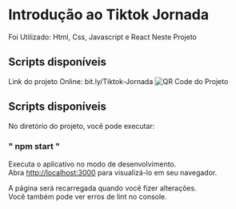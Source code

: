 # Introdução ao Tiktok Jornada

Foi Utilizado: Html, Css, Javascript e React Neste Projeto

## Scripts disponíveis
Link do projeto Online: bit.ly/Tiktok-Jornada
![QR Code do Projeto](https://firebasestorage.googleapis.com/v0/b/tiktok------jornada.appspot.com/o/QR%20Code%20Jornada%20Tiktok.png?alt=media&token=263abecc-fe95-48df-9df4-b1f3ccbc3205)




## Scripts disponíveis

No diretório do projeto, você pode executar:

### " npm start "

Executa o aplicativo no modo de desenvolvimento.\
Abra [http://localhost:3000](http://localhost:3000) para visualizá-lo em seu navegador.

A página será recarregada quando você fizer alterações.\
Você também pode ver erros de lint no console.
